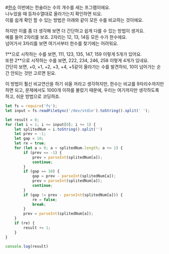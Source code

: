 #[한수](https://www.acmicpc.net/problem/1065)
이번에는 한술라는 수의 개수를 세는 프그램이에요.  
나누었을 때 등차수열대로 올라가는지 확인하면 되요.  
이를 쉽게 확인 할 수 있는 방법은 아래와 같이 모든 수를 비교하는 것이에요.

하지만 이를 좀 더 생각해 보면 더 간단하고 쉽게 다를 수 있는 방법이 생겨요.  
예를 들어 2자리를 보죠. 2자리는 12, 13, 14등 모든 수가 한수에요.  
넘어가서  3자리를 보면 여기서부터 한수를 찾기에는 어려워요.

1\*\*으로 시작하는 수를 보면, 111, 123, 135, 147, 159 이렇게 5개가 있어요.  
또한 2\*\*으로 시작하는 수를 보면, 222, 234, 246, 258 이렇게 4개가 있네요.  
간단히 보면, +0, +1, +2, +3, +4, +5같이 올라가는 수를 발견하되, 10이 넘어가는 순간 안되는 것만 고르면 된요.

이 방법이 훨신 비교연산을 하기 쉬울 꺼라고 생각하지만, 한수는 비교를 9자리수까지만 하면 되고, 문제에서도 1000개 이하를 불렀기 때문에, 우리는 여기까지만 생각하도록 하고, 쉬운 방법으로 코딩하죠.

```js
let fs = require('fs');
let input = fs.readFileSync('/dev/stdin').toString().split(' ');

let result = 0;
for (let i = 1; i <= input[0]; i += 1) {
    let splitedNum = i.toString().split('')
    let prev = -1;
    let gap = 10;
    let re = true;
    for (let a = 0; a < splitedNum.length; a += 1) {
        if (prev == -1) {
            prev = parseInt(splitedNum[a]);
            continue;
        }
        if (gap == 10) {
            gap = prev - parseInt(splitedNum[a]);
            prev = parseInt(splitedNum[a]);
            continue;
        }
        if (gap != prev - parseInt(splitedNum[a])) {
            re = false;
            break;
        }
        prev = parseInt(splitedNum[a]);
    }
    if (re) {
        result += 1;
    }
}

console.log(result)

```
